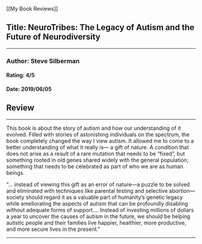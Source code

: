 [[My Book Reviews]]

 
 ## Title: NeuroTribes: The Legacy of Autism and the Future of Neurodiversity
 ---
 ### Author: Steve Silberman
 #### Rating: 4/5
 #### Date: 2019/06/05


 ## Review
 ---
 This book is about the story of autism and how our understanding of it evolved. Filled with stories of astonishing individuals on the spectrum, the book completely changed the way I view autism. It allowed me to come to a better understanding of what it really is— a gift of nature. A condition that does not arise as a result of a rare mutation that needs to be “fixed”, but something rooted in old genes shared widely with the general population; something that needs to be celebrated as part of who we are as human beings.  
  
“… instead of viewing this gift as an error of nature—a puzzle to be solved and eliminated with techniques like parental testing and selective abortion—society should regard it as a valuable part of humanity’s genetic legacy while ameliorating the aspects of autism that can be profoundly disabling without adequate forms of support…. Instead of investing millions of dollars a year to uncover the causes of autism in the future, we should be helping autistic people and their families live happier, healthier, more productive, and more secure lives in the present.”  




 ---
 